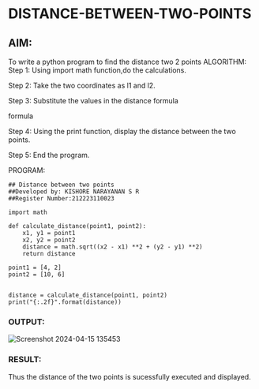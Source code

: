 # DISTANCE-BETWEEN-TWO-POINTS

## AIM:
To write a python program to find the distance two 2 points
ALGORITHM:
Step 1:
Using import math function,do the calculations.

Step 2:
Take the two coordinates as l1 and l2.

Step 3:
Substitute the values in the distance formula

formula

Step 4:
Using the print function, display the distance between the two points.

Step 5:
End the program.

PROGRAM:
```
## Distance between two points
##Developed by: KISHORE NARAYANAN S R
##Register Number:212223110023

import math

def calculate_distance(point1, point2):
    x1, y1 = point1
    x2, y2 = point2
    distance = math.sqrt((x2 - x1) **2 + (y2 - y1) **2)
    return distance

point1 = [4, 2]
point2 = [10, 6]


distance = calculate_distance(point1, point2)
print("{:.2f}".format(distance))
```

### OUTPUT:

![Screenshot 2024-04-15 135453](https://github.com/KISHORENARAYANANSR/DISTANCE-BETWEEN-TWO-POINTS/assets/148202102/9ec23dfa-bb82-4fad-b5ef-a40342a659a3)

### RESULT:
Thus the distance of the two points is sucessfully executed and displayed.
